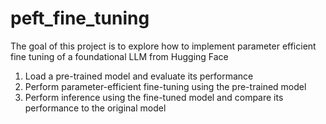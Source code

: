 # peft_fine_tuning
The goal of this project is to explore how to implement parameter efficient fine tuning of a foundational LLM from Hugging Face
1. Load a pre-trained model and evaluate its performance
2. Perform parameter-efficient fine-tuning using the pre-trained model
3. Perform inference using the fine-tuned model and compare its performance to the original model
